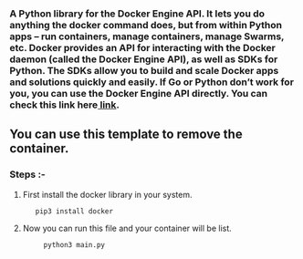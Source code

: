 ### A Python library for the Docker Engine API. It lets you do anything the docker command does, but from within Python apps – run containers, manage containers, manage Swarms, etc. Docker provides an API for interacting with the Docker daemon (called the Docker Engine API), as well as SDKs for Python. The SDKs allow you to build and scale Docker apps and solutions quickly and easily. If Go or Python don’t work for you, you can use the Docker Engine API directly. You can check this link here<a href="https://docs.docker.com/engine/api/" target="_blank"> link</a>.


You can use this template to remove the container.
-----

### Steps :-
1. First install the docker library in your system.

          pip3 install docker

2. Now you can run this file and your container will be list.

            python3 main.py

